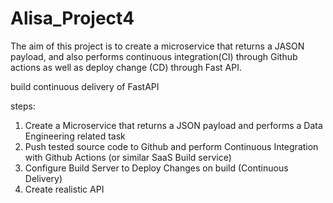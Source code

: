 # Alisa_Project4

The aim of this project is to create a microservice that returns a JASON payload, and also performs continuous integration(CI) through Github actions as well as deploy change (CD) through Fast API. 

 build continuous delivery of FastAPI 
 
 steps: 
 
1. Create a Microservice that returns a JSON payload and performs a Data Engineering related task
2. Push tested source code to Github and perform Continuous Integration with Github Actions (or similar SaaS Build service)
3. Configure Build Server to Deploy Changes on build (Continuous Delivery)
4. Create realistic API
